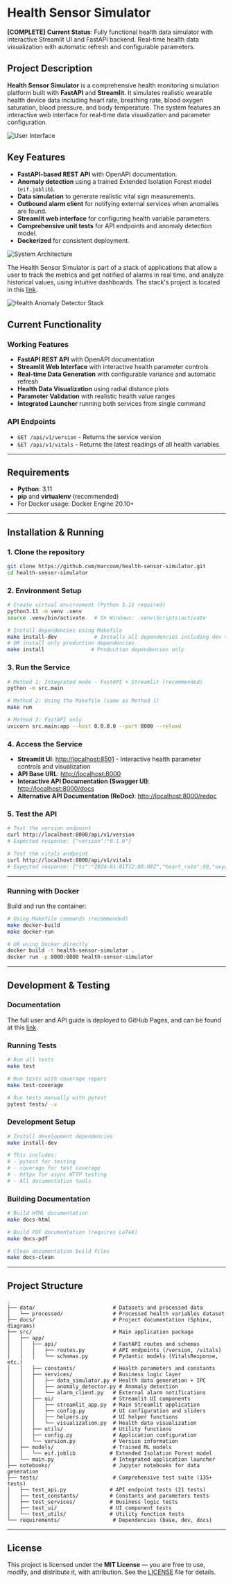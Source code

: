 # Health Sensor Simulator

**[COMPLETE]** **Current Status**: Fully functional health data simulator with interactive Streamlit UI and FastAPI backend. Real-time health data visualization with automatic refresh and configurable parameters.

## Project Description
**Health Sensor Simulator** is a comprehensive health monitoring simulation platform built with **FastAPI** and **Streamlit**. It simulates realistic wearable health device data including heart rate, breathing rate, blood oxygen saturation, blood pressure, and body temperature. The system features an interactive web interface for real-time data visualization and parameter configuration.

![User Interface](./docs/diagrams/streamlit_ui_anomaly.png)

## Key Features
- **FastAPI-based REST API** with OpenAPI documentation.
- **Anomaly detection** using a trained Extended Isolation Forest model (`eif.joblib`).
- **Data simulation** to generate realistic vital sign measurements.
- **Outbound alarm client** for notifying external services when anomalies are found.
- **Streamlit web interface** for configuring health variable parameters.
- **Comprehensive unit tests** for API endpoints and anomaly detection model.
- **Dockerized** for consistent deployment.

![System Architecture](./docs/diagrams/system_architecture.png)

The Health Sensor Simulator is part of a stack of applications that allow a user to track the metrics and get notified of alarms in real time, and analyze historical values, using intuitive dashboards. The stack's project is located in this [link](https://github.com/marcoom/health-anomaly-detector-stack).

![Health Anomaly Detector Stack](./docs/diagrams/compose_app.png)

## Current Functionality
### Working Features
- **FastAPI REST API** with OpenAPI documentation
- **Streamlit Web Interface** with interactive health parameter controls
- **Real-time Data Generation** with configurable variance and automatic refresh
- **Health Data Visualization** using radial distance plots
- **Parameter Validation** with realistic health value ranges
- **Integrated Launcher** running both services from single command

### API Endpoints
- `GET /api/v1/version` - Returns the service version
- `GET /api/v1/vitals` - Returns the latest readings of all health variables

---

## Requirements
- **Python**: 3.11  
- **pip** and **virtualenv** (recommended)  
- For Docker usage: Docker Engine 20.10+  

---

## Installation & Running

### 1. Clone the repository
```bash
git clone https://github.com/marcoom/health-sensor-simulator.git
cd health-sensor-simulator
```

### 2. Environment Setup
```bash
# Create virtual environment (Python 3.11 required)
python3.11 -m venv .venv
source .venv/bin/activate   # On Windows: .venv\Scripts\activate

# Install dependencies using Makefile
make install-dev            # Installs all dependencies including dev tools
# OR install only production dependencies
make install               # Production dependencies only
```

### 3. Run the Service
```bash
# Method 1: Integrated mode - FastAPI + Streamlit (recommended)
python -m src.main

# Method 2: Using the Makefile (same as Method 1)
make run

# Method 3: FastAPI only
uvicorn src.main:app --host 0.0.0.0 --port 8000 --reload
```

### 4. Access the Service
- **Streamlit UI**: [http://localhost:8501](http://localhost:8501) - Interactive health parameter controls and visualization
- **API Base URL**: [http://localhost:8000](http://localhost:8000)
- **Interactive API Documentation (Swagger UI)**: [http://localhost:8000/docs](http://localhost:8000/docs)  
- **Alternative API Documentation (ReDoc)**: [http://localhost:8000/redoc](http://localhost:8000/redoc)

### 5. Test the API
```bash
# Test the version endpoint
curl http://localhost:8000/api/v1/version
# Expected response: {"version":"0.1.0"}

# Test the vitals endpoint
curl http://localhost:8000/api/v1/vitals
# Expected response: {"ts":"2024-01-01T12:00:00Z","heart_rate":80,"oxygen_saturation":98,...}
```  

---

### Running with Docker
Build and run the container:
```bash
# Using Makefile commands (recommended)
make docker-build
make docker-run

# OR using Docker directly
docker build -t health-sensor-simulator .
docker run -p 8000:8000 health-sensor-simulator
```

---

## Development & Testing

### Documentation
The full user and API guide is deployed to GitHub Pages, and can be found at this [link](https://marcoom.github.io/health-sensor-simulator/).

### Running Tests
```bash
# Run all tests
make test

# Run tests with coverage report
make test-coverage

# Run tests manually with pytest
pytest tests/ -v
```

### Development Setup
```bash
# Install development dependencies
make install-dev

# This includes:
# - pytest for testing
# - coverage for test coverage
# - httpx for async HTTP testing
# - All documentation tools
```

### Building Documentation
```bash
# Build HTML documentation
make docs-html

# Build PDF documentation (requires LaTeX)
make docs-pdf

# Clean documentation build files
make docs-clean
```

---

## Project Structure
```text
.
├── data/                         # Datasets and processed data
│   └── processed/                # Processed health variables dataset
├── docs/                         # Project documentation (Sphinx, diagrams)
├── src/                          # Main application package
│   ├── app/
│   │   ├── api/                  # FastAPI routes and schemas
│   │   │   ├── routes.py         # API endpoints (/version, /vitals)
│   │   │   └── schemas.py        # Pydantic models (VitalsResponse, etc.)
│   │   ├── constants/            # Health parameters and constants
│   │   ├── services/             # Business logic layer
│   │   │   ├── data_simulator.py # Health data generation + IPC
│   │   │   ├── anomaly_detector.py # Anomaly detection
│   │   │   └── alarm_client.py   # External alarm notifications
│   │   ├── ui/                   # Streamlit UI components
│   │   │   ├── streamlit_app.py  # Main Streamlit application
│   │   │   ├── config.py         # UI configuration and sliders
│   │   │   ├── helpers.py        # UI helper functions
│   │   │   └── visualization.py  # Health data visualization
│   │   ├── utils/                # Utility functions
│   │   ├── config.py             # Application configuration
│   │   └── version.py            # Version information
│   ├── models/                   # Trained ML models
│   │   └── eif.joblib           # Extended Isolation Forest model
│   └── main.py                   # Integrated application launcher
├── notebooks/                    # Jupyter notebooks for data generation
├── tests/                        # Comprehensive test suite (135+ tests)
│   ├── test_api.py              # API endpoint tests (21 tests)
│   ├── test_constants/          # Constants and parameters tests
│   ├── test_services/           # Business logic tests
│   ├── test_ui/                 # UI component tests
│   └── test_utils/              # Utility function tests
└── requirements/                 # Dependencies (base, dev, docs)
```

---

## License
This project is licensed under the **MIT License** — you are free to use, modify, and distribute it, with attribution. See the [LICENSE](LICENSE) file for details.
